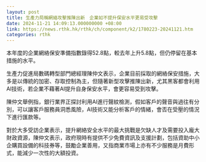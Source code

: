 ```yaml
---
layout: post
title: 生產力局稱網絡攻擊推陳出新　企業如不提升保安水平更易受攻擊
date: 2024-11-21 14:09:13.000000000 +08:00
link: https://news.rthk.hk/rthk/ch/component/k2/1780223-20241121.htm
categories: rthk
---
```


本年度的企業網絡保安準備指數錄得52.8點，較去年上升5.8點，但仍停留在基本措施的水平。

生產力促進局數碼轉型部門總經理陳仲文表示，企業目前採取的網絡保安措施，大多是以傳統的加密、存取控制為主，但隨著新型攻擊推陳出新，尤其黑客都會利用AI技術，若企業不藉著AI提升自身保安水平，會更容易受到攻擊。

陳仲文舉例指，銀行業界正探討利用AI進行聲紋檢測，假如客戶的聲音與過往有分別，可以讓客戶服務員洞悉風險，AI技術又能分析客戶的情緒，會否在受壓的情況下進行匯款等。

對於大多受訪企業表示，提升網絡安全水平的最大挑戰是欠缺人才及需要投入龐大財政資源，陳仲文表示，政府現時有提供不少免費資訊及支援計劃，包括資助中小企購買設備的科技券等，鼓勵企業善用，又指商業市場上亦有不少服務是月費形式，能減少一次性的大額投資。
